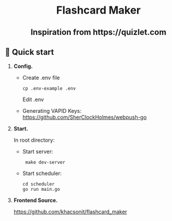 <h1 align="center">
  Flashcard Maker
</h1>

<h2 align="center">
  Inspiration from https://quizlet.com
</h2>

## 🚀 Quick start

1.  **Config.**
     + Create .env file 
          ```shell
          cp .env-example .env
          ```
       Edit .env
    
     + Generating VAPID Keys: https://github.com/SherClockHolmes/webpush-go
    
2.  **Start.**

    In root directory: 
     + Start server: 
         ```shell
          make dev-server
          ```
     + Start scheduler:
          ```shell
          cd scheduler
          go run main.go
          ```
3.  **Frontend Source.**

    https://github.com/khacsonit/flashcard_maker

